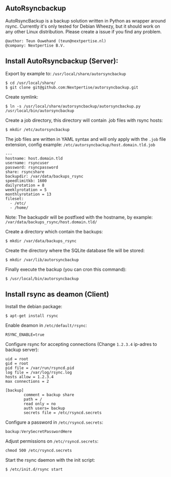 AutoRsyncbackup
---------------

AutoRsyncBackup is a backup solution written in Python as wrapper around rsync. Currently it's only tested for Debian Wheezy, but it should work on any other Linux distribution. Please create a issue if you find any problem.

    @author: Teun Ouwehand (teun@nextpertise.nl)
    @company: Nextpertise B.V.

Install AutoRsyncbackup (Server):
-----------

Export by example to: `/usr/local/share/autorsyncbackup`

    $ cd /usr/local/share/
    $ git clone git@github.com:Nextpertise/autorsyncbackup.git
    
Create symlink:

    $ ln -s /usr/local/share/autorsyncbackup/autorsyncbackup.py /usr/local/bin/autorsyncbackup

Create a job directory, this directory will contain .job files with rsync hosts:

    $ mkdir /etc/autorsyncbackup

The job files are written in YAML syntax and will only apply with the `.job` file extension, config example: `/etc/autorsyncbackup/host.domain.tld.job`

    ---
    hostname: host.domain.tld
    username: rsyncuser
    password: rsyncpassword
    share: rsyncshare
    backupdir: /var/data/backups_rsync
    speedlimitkb: 1600
    dailyrotation = 8
    weeklyrotation = 5
    monthlyrotation = 13
    fileset:
      - /etc/
      - /home/

Note: The backupdir will be postfixed with the hostname, by example: `/var/data/backups_rsync/host.domain.tld/`

Create a directory which contain the backups:

    $ mkdir /var/data/backups_rsync

Create the directory where the SQLite database file will be stored:

    $ mkdir /var/lib/autorsyncbackup

Finally execute the backup (you can cron this command):

    $ /usr/local/bin/autorsyncbackup
    
Install rsync as deamon (Client)
-----------------------
    
Install the debian package:

    $ apt-get install rsync
    
Enable deamon in `/etc/default/rsync`:
    
    RSYNC_ENABLE=true
    
Configure rsync for accepting connections (Change `1.2.3.4` ip-adres to backup server):
    
    uid = root
    gid = root
    pid file = /var/run/rsyncd.pid
    log file = /var/log/rsync.log
    hosts allow = 1.2.3.4
    max connections = 2
    
    [backup]
            comment = backup share
            path = /
            read only = no
            auth users= backup
            secrets file = /etc/rsyncd.secrets
    
Configure a password in `/etc/rsyncd.secrets`:
    
    backup:VerySecretPasswordHere
    
Adjust permissions on `/etc/rsyncd.secrets`:
    
    chmod 500 /etc/rsyncd.secrets

Start the rsync daemon with the init script:

    $ /etc/init.d/rsync start
